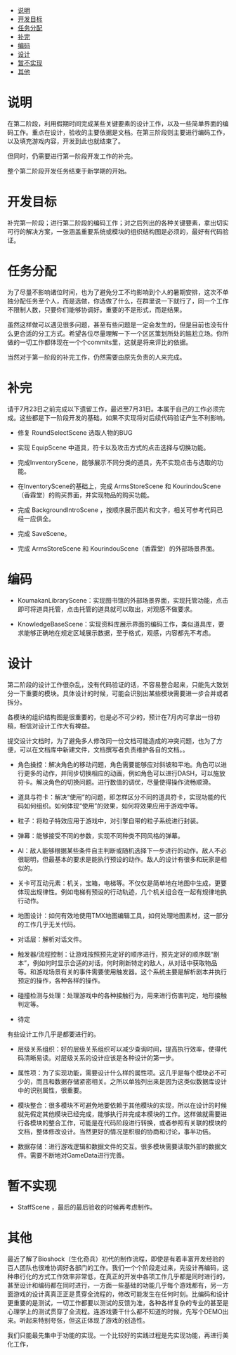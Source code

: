 <!-- TOC -->

- [说明](#说明)
- [开发目标](#开发目标)
- [任务分配](#任务分配)
- [补完](#补完)
- [编码](#编码)
- [设计](#设计)
- [暂不实现](#暂不实现)
- [其他](#其他)

<!-- /TOC -->
# 说明
在第二阶段，利用假期时间完成某些关键要素的设计工作，以及一些简单界面的编码工作。重点在设计，验收的主要依据是文档。在第三阶段则主要进行编码工作，以及填充游戏内容，开发到此也就结束了。

但同时，仍需要进行第一阶段开发工作的补完。

整个第二阶段开发任务结束于新学期的开始。

# 开发目标
补完第一阶段；进行第二阶段的编码工作；对之后列出的各种关键要素，拿出切实可行的解决方案，一张涵盖重要系统或模块的组织结构图是必须的，最好有代码验证。

# 任务分配
为了尽量不影响诸位时间，也为了避免分工不均影响到个人的暑期安排，这次不单独分配任务至个人，而是选做，你选做了什么，在群里说一下就行了，同一个工作不限制人数，只要你们能够协调好。重要的不是形式，而是结果。

虽然这样做可以遇见很多问题，甚至有些问题是一定会发生的，但是目前也没有什么更合适的分工方式。希望各位尽量理解一下一个区区策划所处的尴尬立场。你所做的一切工作都体现在一个个commits里，这就是将来评比的依据。

当然对于第一阶段的补完工作，仍然需要由原先负责的人来完成。

# 补完
请于7月23日之前完成以下遗留工作，最迟至7月31日。本属于自己的工作必须完成。这些都是下一阶段开发的基础，如果不实现将对后续代码验证产生不利影响。

- 修复 RoundSelectScene 选取人物的BUG

- 实现 EquipScene 中道具，符卡以及攻击方式的点击选择与切换功能。

- 完成InventoryScene，能够展示不同分类的道具，先不实现点击与选取的功能。

- 在InventoryScene的基础上，完成 ArmsStoreScene 和 KourindouScene（香霖堂）的购买界面，并实现物品的购买功能。

- 完成 BackgroundIntroScene ，按顺序展示图片和文字，相关可参考代码已经一应俱全。

- 完成 SaveScene。

- 完成 ArmsStoreScene 和 KourindouScene（香霖堂）的外部场景界面。

# 编码
- KoumakanLibraryScene：实现图书馆的外部场景界面，实现托管功能，点击即可将道具托管，点击托管的道具就可以取出，对观感不做要求。

- KnowledgeBaseScene：实现资料库展示界面的编码工作，类似道具库，要求能够正确地在规定区域展示数据，至于格式，观感，内容都先不考虑。

# 设计
第二阶段的设计工作很杂乱，没有代码验证的话，不容易整合起来，只能先大致划分一下重要的模块。具体设计的时候，可能会识别出某些模块需要进一步合并或者拆分。

各模块的组织结构图是很重要的，也是必不可少的，预计在7月内可拿出一份初稿，相信对设计工作大有裨益。

提交设计文档时，为了避免多人修改同一份文档可能造成的冲突问题，也为了方便，可以在文档库中新建文件，文档撰写者负责维护各自的文档。。

- 角色操控：解决角色的移动问题，角色需要能够应对斜坡和平地。角色可以进行更多的动作，并同步切换相应的动画，例如角色可以进行DASH，可以施放符卡。解决角色的切换问题。进行数值的调优，尽量使得操作流畅顺滑。

- 道具与符卡：解决“使用”的问题，即怎样区分不同的道具符卡，实现功能的代码如何组织。如何体现“使用”的效果，如何将效果应用于游戏中等。

- 粒子：将粒子特效应用于游戏中，对引擎自带的粒子系统进行封装。

- 弹幕：能够接受不同的参数，实现不同种类不同风格的弹幕。

- AI：敌人能够根据某些条件自主判断或随机选择下一步进行的动作。敌人不必很聪明，但最基本的要求是能执行预设的动作。敌人的设计有很多和玩家是相似的。

- 关卡可互动元素：机关，宝箱，电梯等。不仅仅是简单地在地图中生成，更要体现出规律性。例如电梯有预设的行动轨迹，几个机关组合在一起有规律地执行动作。

- 地图设计：如何有效地使用TMX地图编辑工具，如何处理地图素材，这一部分的工作几乎无关代码。

- 对话层：解析对话文件。

- 触发器/流程控制：让游戏按照预先定好的顺序进行，预先定好的顺序既“剧本”，例如何时显示合适的对话，何时刷新特定的敌人，从对话中获取物品等。和游戏场景有关的事件需要使用触发器。这个系统主要是解析剧本并执行预定的操作，各种各样的操作。

- 碰撞检测与处理：处理游戏中的各种接触行为，用来进行伤害判定，地形接触判定等。

- 待定

有些设计工作几乎是都要进行的。

- 层级关系组织：好的层级关系组织可以减少查询时间，提高执行效率，使得代码清晰易读。对层级关系的设计应该是各种设计的第一步。

- 属性项：为了实现功能，需要设计什么样的属性项。这几乎是每个模块必不可少的，而且和数据存储紧密相关。之所以单独列出来是因为这类似数据库设计中的识别属性，很重要。

- 模块整合：很多模块不可避免地要依赖于其他模块的实现，所以在设计的时候就先假定其他模块已经完成，能够执行并完成本模块的工作。这样做就需要进行各模块的整合工作，可能是在代码阶段进行转换，或者参照有关联的模块的文档，整体修改设计。当然更好的情况是积极的协商和讨论，事半功倍。

- 数据存储：进行游戏逻辑和数据文件的交互。很多模块需要读取外部的数据文件。需要不断地对GameData进行完善。

# 暂不实现
- StaffScene ，最后的最后验收的时候再考虑制作。

# 其他
最近了解了Bioshock（生化奇兵）初代的制作流程，即使是有着丰富开发经验的百人团队也很难协调好各部门的工作。我们一个个阶段走过来，先设计再编码，这种串行化的方式工作效率非常低，在真正的开发中各项工作几乎都是同时进行的，甚至设计和编码都在同时进行，一方面一些基础的功能几乎每个游戏都有，另一方面游戏的设计真真正正是贯穿全流程的，修改可能发生在任何时刻。比编码和设计更重要的是测试，一切工作都要以测试的反馈为准，各种各样复杂的专业的甚至是心理学上的测试贯穿了全流程。连游戏要干什么都不知道的时候，先写个DEMO出来。听起来特别夸张，但这正体现了游戏的创造性。

我们只能最先集中于功能的实现。一个比较好的实践过程是先实现功能，再进行美化工作，